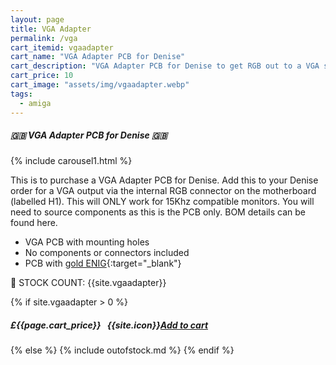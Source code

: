 ```yaml
---
layout: page
title: VGA Adapter
permalink: /vga
cart_itemid: vgaadapter
cart_name: "VGA Adapter PCB for Denise"
cart_description: "VGA Adapter PCB for Denise to get RGB out to a VGA socket for 15Khz monitors"
cart_price: 10
cart_image: "assets/img/vgaadapter.webp"
tags: 
  - amiga
---
```


##### 🇬🇧 VGA Adapter PCB for Denise 🇬🇧

{% include carousel1.html %}

This is to purchase a VGA Adapter PCB for Denise. Add this to your Denise order for a VGA output via the internal RGB connector on the motherboard (labelled H1). This will ONLY work for 15Khz compatible monitors. You will need to source components as this is the PCB only. BOM details can be found here.

* VGA PCB with mounting holes
* No components or connectors included
* PCB with [gold ENIG](https://en.wikipedia.org/wiki/Electroless_nickel_immersion_gold){:target="_blank"}

&#128221; STOCK COUNT: {{site.vgaadapter}}

{% if site.vgaadapter > 0 %}
##### £{{page.cart_price}} &nbsp; {{site.icon}}[Add to cart](/cart#{{page.cart_itemid}})
{% else %}
{% include outofstock.md %}
{% endif %}